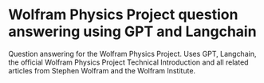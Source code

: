 # Wolfram Physics Project question answering using GPT and Langchain
Question answering for the Wolfram Physics Project. Uses GPT, Langchain, the official Wolfram Physics Project Technical Introduction and all related articles from Stephen Wolfram and the Wolfram Institute.
